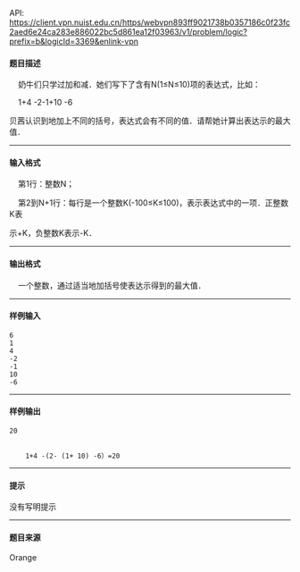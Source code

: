 API: https://client.vpn.nuist.edu.cn/https/webvpn893ff9021738b0357186c0f23fc2aed6e24ca283e886022bc5d861ea12f03963/v1/problem/logic?prefix=b&logicId=3369&enlink-vpn

#### 题目描述

    奶牛们只学过加和减．她们写下了含有N(1≤N≤10)项的表达式，比如：

    1+4 -2-1+10 -6

贝茜认识到地加上不同的括号，表达式会有不同的值．请帮她计算出表达示的最大值．

---

#### 输入格式

    第1行：整数N；

    第2到N+1行：每行是一个整数K(-100≤K≤100)，表示表达式中的一项．正整数K表

示+K，负整数K表示-K．

---

#### 输出格式

    一个整数，通过适当地加括号使表达示得到的最大值．

---

#### 样例输入
```
6
1
4
-2
-1
10
-6
```

---

#### 样例输出
```
20


    1+4 -(2- (1+ 10) -6）=20
```

---

#### 提示

没有写明提示

---

#### 题目来源

Orange
